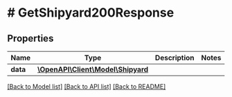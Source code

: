 # # GetShipyard200Response

## Properties

Name | Type | Description | Notes
------------ | ------------- | ------------- | -------------
**data** | [**\OpenAPI\Client\Model\Shipyard**](Shipyard.md) |  |

[[Back to Model list]](../../README.md#models) [[Back to API list]](../../README.md#endpoints) [[Back to README]](../../README.md)
